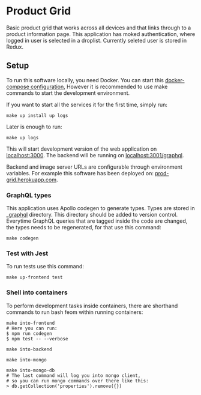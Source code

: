 # Product Grid

Basic product grid that works across all devices and that links through to a product information page.
This application has moked authentication,
where logged in user is selected in a droplist.
Currently seleted user is stored in Redux.

## Setup

To run this software locally, you need Docker.
You can start this [docker-compose configuration](./docker-compose.yml),
However it is recommended to use make commands to start the development environment.
 
If you want to start all the services it for the first time,
simply run:

    make up install up logs

Later is enough to run:

    make up logs

This will start development version of the web application on
[localhost:3000](http://localhost:3000).
The backend will be running on [localhost:3001/graphql](http://localhost:3001/graphql).

Backend and image server URLs are configurable through environment variables.
For example this software has been deployed on:
[prod-grid.herokuapp.com](https://prod-grid.herokuapp.com).

### GraphQL types

This application uses Apollo codegen to generate types.
Types are stored in [_graphql](./_graphql/) directory.
This directory should be added to version control.
Everytime GraphQL queries that are tagged inside the code are changed,
the types needs to be regenerated, for that use this command:

    make codegen

### Test with Jest

To run tests use this command:

    make up-frontend test

### Shell into containers

To perform development tasks inside containers,
there are shorthand commands to run bash feom within running containers:

    make into-frontend
    # Here you can run:
    $ npm run codegen
    $ npm test -- --verbose

    make into-backend

    make into-mongo

    make into-mongo-db
    # The last command will log you into mongo client,
    # so you can run mongo commands over there like this:
    > db.getCollection('properties').remove({})

